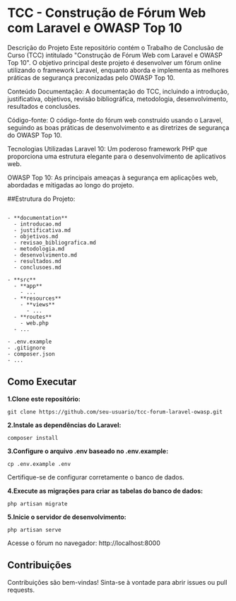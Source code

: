 
# TCC - Construção de Fórum Web com Laravel e OWASP Top 10

Descrição do Projeto
Este repositório contém o Trabalho de Conclusão de Curso (TCC) intitulado "Construção de Fórum Web com Laravel e OWASP Top 10". O objetivo principal deste projeto é desenvolver um fórum online utilizando o framework Laravel, enquanto aborda e implementa as melhores práticas de segurança preconizadas pelo OWASP Top 10.

Conteúdo
Documentação: A documentação do TCC, incluindo a introdução, justificativa, objetivos, revisão bibliográfica, metodologia, desenvolvimento, resultados e conclusões.

Código-fonte: O código-fonte do fórum web construído usando o Laravel, seguindo as boas práticas de desenvolvimento e as diretrizes de segurança do OWASP Top 10.

Tecnologias Utilizadas
Laravel 10: Um poderoso framework PHP que proporciona uma estrutura elegante para o desenvolvimento de aplicativos web.

OWASP Top 10: As principais ameaças à segurança em aplicações web, abordadas e mitigadas ao longo do projeto.

##Estrutura do Projeto:

```

- **documentation**
  - introducao.md
  - justificativa.md
  - objetivos.md
  - revisao_bibliografica.md
  - metodologia.md
  - desenvolvimento.md
  - resultados.md
  - conclusoes.md

- **src**
  - **app**
    - ...
  - **resources**
    - **views**
      - ...
  - **routes**
    - web.php
  - ...

- .env.example
- .gitignore
- composer.json
- ...

```
## Como Executar
**1.Clone este repositório:**

```
git clone https://github.com/seu-usuario/tcc-forum-laravel-owasp.git
```
**2.Instale as dependências do Laravel:**

```
composer install
```
**3.Configure o arquivo .env baseado no .env.example:**

```
cp .env.example .env
```
Certifique-se de configurar corretamente o banco de dados.

**4.Execute as migrações para criar as tabelas do banco de dados:**
```
php artisan migrate
```
**5.Inicie o servidor de desenvolvimento:**
```
php artisan serve
```
Acesse o fórum no navegador:
 http://localhost:8000
## Contribuições
Contribuições são bem-vindas! Sinta-se à vontade para abrir issues ou pull requests.
